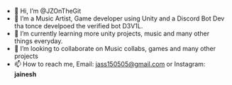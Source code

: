- 👋 Hi, I’m @JZOnTheGit
- 👀 I’m a Music Artist, Game developer using Unity and a Discord Bot Dev tha tonce develpoed the verified bot D3V1L.
- 🌱 I’m currently learning more unity projects, music and many other things everyday.
- 💞️ I’m looking to collaborate on Music collabs, games and many other projects
- 📫 How to reach me, Email: jass150505@gmail.com or Instagram: __jainesh__

<!---
JZOnTheGit/JZOnTheGit is a ✨ special ✨ repository because its `README.md` (this file) appears on your GitHub profile.
You can click the Preview link to take a look at your changes.
--->
